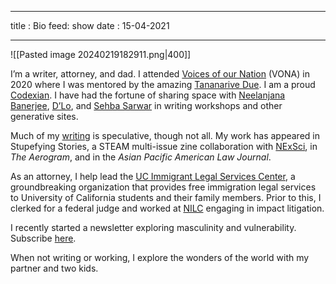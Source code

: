 
---
title : Bio
feed: show
date : 15-04-2021

---
![[Pasted image 20240219182911.png|400]]

I’m a writer, attorney, and dad. I attended [Voices of our Nation](https://www.vonavoices.org/) (VONA) in 2020 where I was mentored by the amazing [Tananarive Due](https://www.tananarivedue.com/). I am a proud [Codexian](https://www.codexwriters.com/). I have had the fortune of sharing space with [Neelanjana Banerjee](https://www.neelanjanabanerjee.com/), [D’Lo](https://www.dlocokid.com/), and [Sehba Sarwar](https://sehbasarwar.com/) in writing workshops and other generative sites.

Much of my [writing](https://vivekmittal.com/index.php/writing/) is speculative, though not all. My work has appeared in Stupefying Stories, a STEAM multi-issue zine collaboration with [NExSci](https://nexsci.caltech.edu/), in _The Aerogram_, and in the _Asian Pacific American Law Journal_. 

As an attorney, I help lead the [UC Immigrant Legal Services Center](https://ucimm.law.ucdavis.edu/), a groundbreaking organization that provides free immigration legal services to University of California students and their family members. Prior to this, I clerked for a federal judge and worked at [NILC](HTTPS://NILC.org) engaging in impact litigation.

I recently started a newsletter exploring masculinity and vulnerability. Subscribe [here](http://vivmit.substack.com).

When not writing or working, I explore the wonders of the world with my partner and two kids.